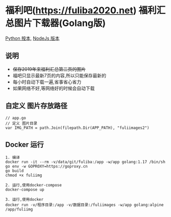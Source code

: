 # 福利吧(https://fuliba2020.net) 福利汇总图片下载器(Golang版)

[Python 按本](https://github.com/williamyan1024/fuliimg_py), [NodeJs 版本](https://github.com/williamyan1024/fuliimg_js)

## 说明
- ~~保存2019年来福利汇总第二页的图片~~
- 福吧只显示最新7页的内容,所以只能保存最新的
- 每小时自动下载一遍,省事省心省力
- 如果网络不好,等网络好的时候会自动下载


## 自定义 图片存放路径
```
// app.go
// 定义 图片目录
var IMG_PATH = path.Join(filepath.Dir(APP_PATH), "fuliimages2")
```

## Docker 运行

```
1. 编译
docker run -it --rm -v/data/git/fuliba:/app -w/app golang:1.17 /bin/sh
go env -w GOPROXY=https://goproxy.cn
go build
chmod +x fuliimg

2. 运行,使用docker-compose
docker-compose up

3. 运行,使用docker
docker run -v/程序目录:/app -v/数据目录:/fuliimages -w/app golang:alpine /app/fuliimg


```


